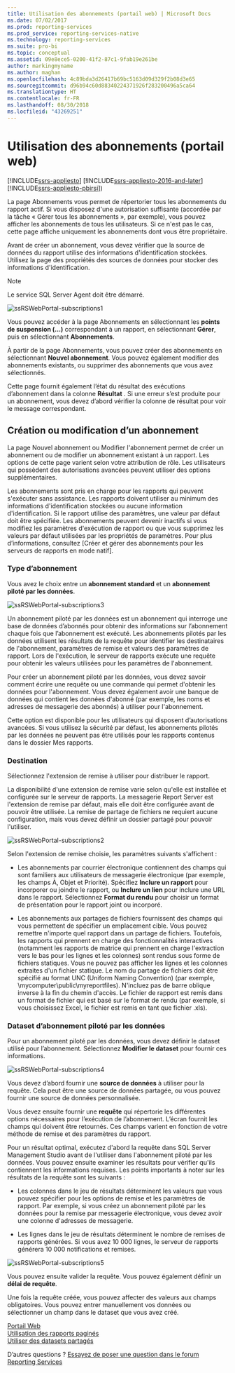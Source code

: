 ```yaml
---
title: Utilisation des abonnements (portail web) | Microsoft Docs
ms.date: 07/02/2017
ms.prod: reporting-services
ms.prod_service: reporting-services-native
ms.technology: reporting-services
ms.suite: pro-bi
ms.topic: conceptual
ms.assetid: 09e8ece5-0200-41f2-87c1-9fab19e261be
author: markingmyname
ms.author: maghan
ms.openlocfilehash: 4c89bda3d26417b69bc5163d09d329f2b08d3e65
ms.sourcegitcommit: d96b94c60d88340224371926f283200496a5ca64
ms.translationtype: HT
ms.contentlocale: fr-FR
ms.lasthandoff: 08/30/2018
ms.locfileid: "43269251"
---
```

# <a name="working-with-subscriptions-web-portal"></a>Utilisation des abonnements (portail web)

[!INCLUDE[ssrs-appliesto](../includes/ssrs-appliesto.md)] [!INCLUDE[ssrs-appliesto-2016-and-later](../includes/ssrs-appliesto-2016-and-later.md)] [!INCLUDE[ssrs-appliesto-pbirsi](../includes/ssrs-appliesto-pbirs.md)])

La page Abonnements vous permet de répertorier tous les abonnements du rapport actif. Si vous disposez d'une autorisation suffisante (accordée par la tâche « Gérer tous les abonnements », par exemple), vous pouvez afficher les abonnements de tous les utilisateurs. Si ce n'est pas le cas, cette page affiche uniquement les abonnements dont vous être propriétaire.  
  
Avant de créer un abonnement, vous devez vérifier que la source de données du rapport utilise des informations d'identification stockées. Utilisez la page des propriétés des sources de données pour stocker des informations d'identification.  
  
> [!NOTE]
> Le service SQL Server Agent doit être démarré.   
  
![ssRSWebPortal-subscriptions1](../reporting-services/media/ssrswebportal-subscriptions1.png)  
   
Vous pouvez accéder à la page Abonnements en sélectionnant les **points de suspension (...)** correspondant à un rapport, en sélectionnant **Gérer**, puis en sélectionnant **Abonnements**.  
  
À partir de la page Abonnements, vous pouvez créer des abonnements en sélectionnant **Nouvel abonnement**. Vous pouvez également modifier des abonnements existants, ou supprimer des abonnements que vous avez sélectionnés.  
  
Cette page fournit également l’état du résultat des exécutions d’abonnement dans la colonne **Résultat** . Si une erreur s’est produite pour un abonnement, vous devez d’abord vérifier la colonne de résultat pour voir le message correspondant.  
  
## <a name="creating-or-editing-a-subscription"></a>Création ou modification d’un abonnement  
La page Nouvel abonnement ou Modifier l'abonnement permet de créer un abonnement ou de modifier un abonnement existant à un rapport. Les options de cette page varient selon votre attribution de rôle. Les utilisateurs qui possèdent des autorisations avancées peuvent utiliser des options supplémentaires.  
  
Les abonnements sont pris en charge pour les rapports qui peuvent s'exécuter sans assistance. Les rapports doivent utiliser au minimum des informations d'identification stockées ou aucune information d'identification. Si le rapport utilise des paramètres, une valeur par défaut doit être spécifiée. Les abonnements peuvent devenir inactifs si vous modifiez les paramètres d'exécution de rapport ou que vous supprimez les valeurs par défaut utilisées par les propriétés de paramètres. Pour plus d’informations, consultez [Créer et gérer des abonnements pour les serveurs de rapports en mode natif].  
  
### <a name="type-of-subscription"></a>Type d’abonnement  
Vous avez le choix entre un **abonnement standard** et un **abonnement piloté par les données**.  
  
![ssRSWebPortal-subscriptions3](../reporting-services/media/ssrswebportal-subscriptions3.png)  
   
Un abonnement piloté par les données est un abonnement qui interroge une base de données d’abonnés pour obtenir des informations sur l’abonnement chaque fois que l’abonnement est exécuté. Les abonnements pilotés par les données utilisent les résultats de la requête pour identifier les destinataires de l'abonnement, paramètres de remise et valeurs des paramètres de rapport. Lors de l'exécution, le serveur de rapports exécute une requête pour obtenir les valeurs utilisées pour les paramètres de l'abonnement.   
  
Pour créer un abonnement piloté par les données, vous devez savoir comment écrire une requête ou une commande qui permet d'obtenir les données pour l'abonnement. Vous devez également avoir une banque de données qui contient les données d'abonné (par exemple, les noms et adresses de messagerie des abonnés) à utiliser pour l'abonnement.  
  
Cette option est disponible pour les utilisateurs qui disposent d’autorisations avancées. Si vous utilisez la sécurité par défaut, les abonnements pilotés par les données ne peuvent pas être utilisés pour les rapports contenus dans le dossier Mes rapports.  
  
### <a name="destination"></a>Destination  
Sélectionnez l'extension de remise à utiliser pour distribuer le rapport.   
  
La disponibilité d'une extension de remise varie selon qu'elle est installée et configurée sur le serveur de rapports. La messagerie Report Server est l'extension de remise par défaut, mais elle doit être configurée avant de pouvoir être utilisée. La remise de partage de fichiers ne requiert aucune configuration, mais vous devez définir un dossier partagé pour pouvoir l'utiliser.  
  
![ssRSWebPortal-subscriptions2](../reporting-services/media/ssrswebportal-subscriptions2.png)  
  
Selon l'extension de remise choisie, les paramètres suivants s'affichent :  
  
-   Les abonnements par courrier électronique contiennent des champs qui sont familiers aux utilisateurs de messagerie électronique (par exemple, les champs À, Objet et Priorité). Spécifiez **Inclure un rapport** pour incorporer ou joindre le rapport, ou **Inclure un lien** pour inclure une URL dans le rapport. Sélectionnez **Format du rendu** pour choisir un format de présentation pour le rapport joint ou incorporé.  
  
-   Les abonnements aux partages de fichiers fournissent des champs qui vous permettent de spécifier un emplacement cible. Vous pouvez remettre n'importe quel rapport dans un partage de fichiers. Toutefois, les rapports qui prennent en charge des fonctionnalités interactives (notamment les rapports de matrice qui prennent en charge l'extraction vers le bas pour les lignes et les colonnes) sont rendus sous forme de fichiers statiques. Vous ne pouvez pas afficher les lignes et les colonnes extraites d'un fichier statique. Le nom du partage de fichiers doit être spécifié au format UNC (Uniform Naming Convention) (par exemple, \\mycomputer\public\myreportfiles). N'incluez pas de barre oblique inverse à la fin du chemin d'accès. Le fichier de rapport est remis dans un format de fichier qui est basé sur le format de rendu (par exemple, si vous choisissez Excel, le fichier est remis en tant que fichier .xls).  
  
### <a name="data-driven-subscription-dataset"></a>Dataset d’abonnement piloté par les données  
Pour un abonnement piloté par les données, vous devez définir le dataset utilisé pour l’abonnement. Sélectionnez **Modifier le dataset** pour fournir ces informations.  
  
![ssRSWebPortal-subscriptions4](../reporting-services/media/ssrswebportal-subscriptions4.png)  
  
Vous devez d’abord fournir une **source de données** à utiliser pour la requête. Cela peut être une source de données partagée, ou vous pouvez fournir une source de données personnalisée.  
  
Vous devez ensuite fournir une **requête** qui répertorie les différentes options nécessaires pour l’exécution de l’abonnement. L’écran fournit les champs qui doivent être retournés. Ces champs varient en fonction de votre méthode de remise et des paramètres du rapport.  
  
Pour un résultat optimal, exécutez d'abord la requête dans SQL Server Management Studio avant de l'utiliser dans l'abonnement piloté par les données. Vous pouvez ensuite examiner les résultats pour vérifier qu'ils contiennent les informations requises. Les points importants à noter sur les résultats de la requête sont les suivants :  
  
-   Les colonnes dans le jeu de résultats déterminent les valeurs que vous pouvez spécifier pour les options de remise et les paramètres de rapport. Par exemple, si vous créez un abonnement piloté par les données pour la remise par messagerie électronique, vous devez avoir une colonne d'adresses de messagerie.  
  
-   Les lignes dans le jeu de résultats déterminent le nombre de remises de rapports générées. Si vous avez 10 000 lignes, le serveur de rapports générera 10 000 notifications et remises.  
  
![ssRSWebPortal-subscriptions5](../reporting-services/media/ssrswebportal-subscriptions5.png)  
  
Vous pouvez ensuite valider la requête. Vous pouvez également définir un **délai de requête**.  
  
Une fois la requête créée, vous pouvez affecter des valeurs aux champs obligatoires. Vous pouvez entrer manuellement vos données ou sélectionner un champ dans le dataset que vous avez créé.

[Portail Web](../reporting-services/web-portal-ssrs-native-mode.md)  
[Utilisation des rapports paginés](working-with-paginated-reports-web-portal.md)  
[Utiliser des datasets partagés](../reporting-services/work-with-shared-datasets-web-portal.md)

D’autres questions ? [Essayez de poser une question dans le forum Reporting Services](http://go.microsoft.com/fwlink/?LinkId=620231)
